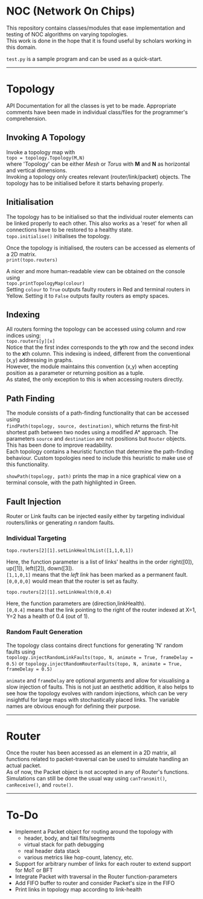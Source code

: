 # NOC (Network On Chips)

This repository contains classes/modules that ease implementation and testing of NOC algorithms on varying topologies.<br>
This work is done in the hope that it is found useful by scholars working in this domain. 

`test.py` is a sample program and can be used as a quick-start.

---

# Topology

API Documentation for all the classes is yet to be made. Appropriate comments have been made in individual class/files for the programmer's comprehension.

## Invoking A Topology

Invoke a topology map with<br>
`topo = topology.Topology(M,N)`<br>
where 'Topology' can be either *Mesh* or *Torus* with **M** and **N** as horizontal and vertical dimensions.<br>
Invoking a topology only creates relevant (router/link/packet) objects. The topology has to be initialised before it starts behaving properly.

## Initialisation

The topology has to be initialised so that the individual router elements can be linked properly to each other. This also works as a 'reset' for when all connections have to be restored to a healthy state.<br>
`topo.initialise()` initialises the topology.<br>

Once the topology is initialised, the routers can be accessed as elements of a 2D matrix.<br>
`print(topo.routers)`

A nicer and more human-readable view can be obtained on the console using<br>
`topo.printTopologyMap(colour)`<br>
Setting `colour` to `True` outputs faulty routers in Red and terminal routers in Yellow. Setting it to `False` outputs faulty routers as empty spaces.

## Indexing

All routers forming the topology can be accessed using column and row indices using:<br>
`topo.routers[y][x]`<br>
Notice that the first index corresponds to the **y**th row and the second index to the **x**th column. This indexing is indeed, different from the conventional (x,y) addressing in graphs.<br>
However, the module maintains this convention (x,y) when accepting position as a parameter or returning position as a tuple.<br>
As stated, the only exception to this is when accessing routers directly.

## Path Finding

The module consists of a path-finding functionality that can be accessed using<br>
`findPath(topology, source, destination)`, which returns the first-hit shortest path between two nodes using a modified A* approach.
The parameters `source` and `destination` are not positions but `Router` objects. This has been done to improve readability.<br>
Each topology contains a heuristic function that determine the path-finding behaviour. Custom topologies need to include this heuristic to make use of this functionality.

`showPath(topology, path)` prints the map in a nice graphical view on a terminal console, with the path highlighted in Green.

## Fault Injection

Router or Link faults can be injected easily either by targeting individual routers/links or generating *n* random faults.<br>

### Individual Targeting

`topo.routers[2][1].setLinkHealthList([1,1,0,1])`<br>

Here, the function parameter is a list of links' healths in the order right([0]), up([1]), left([2]), down([3]).<br>
`[1,1,0,1]` means that the *left link* has been marked as a permanent fault.<br>
`[0,0,0,0]` would mean that the router is set as faulty.


`topo.routers[2][1].setLinkHealth(0,0.4)`<br>

Here, the function parameters are (direction,linkHealth).<br>
`[0,0.4]` means that the link pointing to the right of the router indexed at X=1, Y=2 has a health of 0.4 (out of 1).

### Random Fault Generation

The topology class contains direct functions for generating 'N' random faults using<br>
`topology.injectRandomLinkFaults(topo, N, animate = True, frameDelay = 0.5)` or
`topology.injectRandomRouterFaults(topo, N, animate = True, frameDelay = 0.5)`

`animate` and `frameDelay` are optional arguments and allow for visualising a slow injection of faults. This is not just an aesthetic addition, it also helps to see how the topology evolves with random injections, which can be very insightful for large maps with stochastically placed links. The variable names are obvious enough for defining their purpose.

---

# Router

Once the router has been accessed as an element in a 2D matrix, all functions related to packet-traversal can be used to simulate handling an actual packet.<br>
As of now, the Packet object is not accepted in any of Router's functions. Simulations can still be done the usual way using `canTransmit()`, `canReceive()`, and `route()`.<br>

---

# To-Do

* Implement a Packet object for routing around the topology with
	* header, body, and tail flits/segments
	* virtual stack for path debugging
	* real header data stack
	* various metrics like hop-count, latency, etc.
* Support for arbitrary number of links for each router to extend support for MoT or BFT
* Integrate Packet with traversal in the Router function-parameters
* Add FIFO buffer to router and consider Packet's size in the FIFO
* Print links in topology map according to link-health